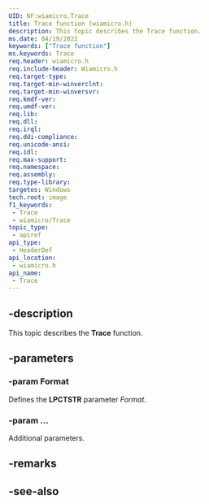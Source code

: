 ```yaml
---
UID: NF:wiamicro.Trace
title: Trace function (wiamicro.h)
description: This topic describes the Trace function.
ms.date: 04/19/2022
keywords: ["Trace function"]
ms.keywords: Trace
req.header: wiamicro.h
req.include-header: Wiamicro.h
req.target-type: 
req.target-min-winverclnt: 
req.target-min-winversvr: 
req.kmdf-ver: 
req.umdf-ver: 
req.lib: 
req.dll: 
req.irql: 
req.ddi-compliance: 
req.unicode-ansi: 
req.idl: 
req.max-support: 
req.namespace: 
req.assembly: 
req.type-library: 
targetos: Windows
tech.root: image
f1_keywords:
 - Trace
 - wiamicro/Trace
topic_type:
 - apiref
api_type:
 - HeaderDef
api_location:
 - wiamicro.h
api_name:
 - Trace
---
```


## -description

This topic describes the **Trace** function.

## -parameters

### -param Format

Defines the **LPCTSTR** parameter *Format*.

### -param ...

Additional parameters.

## -remarks

## -see-also
